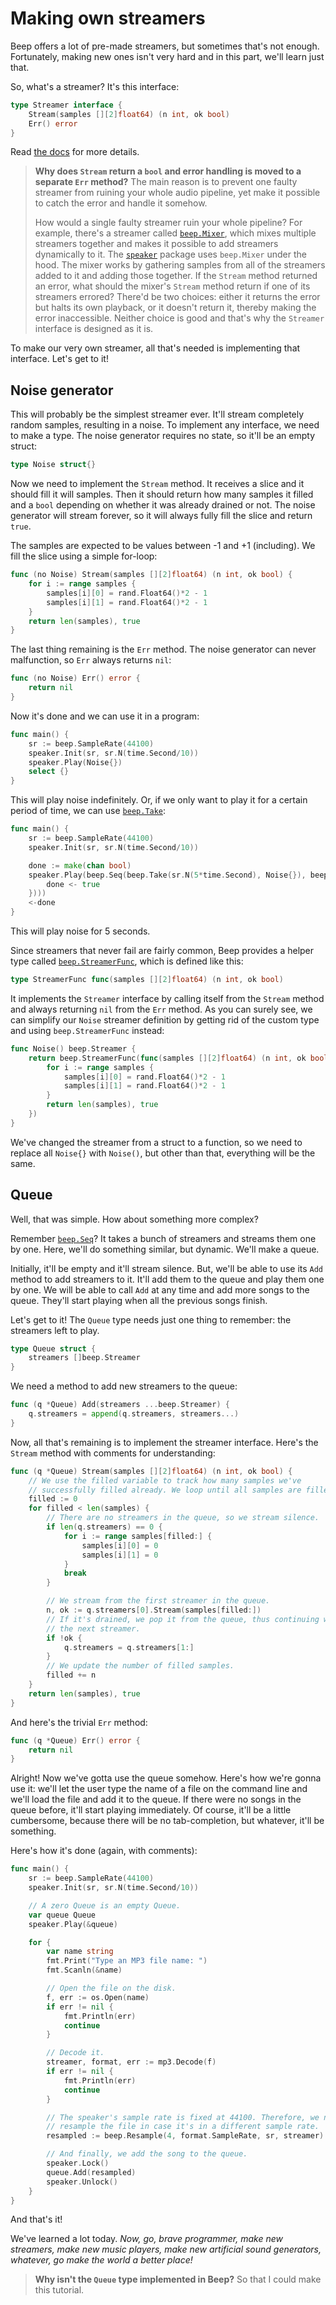 # Making own streamers

Beep offers a lot of pre-made streamers, but sometimes that's not enough. Fortunately, making new ones isn't very hard and in this part, we'll learn just that.

So, what's a streamer? It's this interface:

```go
type Streamer interface {
    Stream(samples [][2]float64) (n int, ok bool)
    Err() error
}
```

Read [the docs](https://godoc.org/github.com/gopxl/beep#Streamer) for more details.

> **Why does `Stream` return a `bool` and error handling is moved to a separate `Err` method?** The main reason is to prevent one faulty streamer from ruining your whole audio pipeline, yet make it possible to catch the error and handle it somehow.
>
> How would a single faulty streamer ruin your whole pipeline? For example, there's a streamer called [`beep.Mixer`](https://godoc.org/github.com/gopxl/beep#Mixer), which mixes multiple streamers together and makes it possible to add streamers dynamically to it. The [`speaker`](https://godoc.org/github.com/gopxl/beep/speaker) package uses `beep.Mixer` under the hood. The mixer works by gathering samples from all of the streamers added to it and adding those together. If the `Stream` method returned an error, what should the mixer's `Stream` method return if one of its streamers errored? There'd be two choices: either it returns the error but halts its own playback, or it doesn't return it, thereby making the error inaccessible. Neither choice is good and that's why the `Streamer` interface is designed as it is.

To make our very own streamer, all that's needed is implementing that interface. Let's get to it!

## Noise generator

This will probably be the simplest streamer ever. It'll stream completely random samples, resulting in a noise. To implement any interface, we need to make a type. The noise generator requires no state, so it'll be an empty struct:

```go
type Noise struct{}
```

Now we need to implement the `Stream` method. It receives a slice and it should fill it will samples. Then it should return how many samples it filled and a `bool` depending on whether it was already drained or not. The noise generator will stream forever, so it will always fully fill the slice and return `true`.

The samples are expected to be values between -1 and +1 (including). We fill the slice using a simple for-loop:

```go
func (no Noise) Stream(samples [][2]float64) (n int, ok bool) {
	for i := range samples {
		samples[i][0] = rand.Float64()*2 - 1
		samples[i][1] = rand.Float64()*2 - 1
	}
	return len(samples), true
}
```

The last thing remaining is the `Err` method. The noise generator can never malfunction, so `Err` always returns `nil`:

```go
func (no Noise) Err() error {
	return nil
}
```

Now it's done and we can use it in a program:

```go
func main() {
	sr := beep.SampleRate(44100)
	speaker.Init(sr, sr.N(time.Second/10))
	speaker.Play(Noise{})
	select {}
}
```

This will play noise indefinitely. Or, if we only want to play it for a certain period of time, we can use [`beep.Take`](https://godoc.org/github.com/gopxl/beep#Take):

```go
func main() {
	sr := beep.SampleRate(44100)
	speaker.Init(sr, sr.N(time.Second/10))

	done := make(chan bool)
	speaker.Play(beep.Seq(beep.Take(sr.N(5*time.Second), Noise{}), beep.Callback(func() {
		done <- true
	})))
	<-done
}
```

This will play noise for 5 seconds.

Since streamers that never fail are fairly common, Beep provides a helper type called [`beep.StreamerFunc`](https://godoc.org/github.com/gopxl/beep#StreamerFunc), which is defined like this:

```go
type StreamerFunc func(samples [][2]float64) (n int, ok bool)
```

It implements the `Streamer` interface by calling itself from the `Stream` method and always returning `nil` from the `Err` method. As you can surely see, we can simplify our `Noise` streamer definition by getting rid of the custom type and using `beep.StreamerFunc` instead:

```go
func Noise() beep.Streamer {
	return beep.StreamerFunc(func(samples [][2]float64) (n int, ok bool) {
		for i := range samples {
			samples[i][0] = rand.Float64()*2 - 1
			samples[i][1] = rand.Float64()*2 - 1
		}
		return len(samples), true
	})
}
```

We've changed the streamer from a struct to a function, so we need to replace all `Noise{}` with `Noise()`, but other than that, everything will be the same.

## Queue

Well, that was simple. How about something more complex?

Remember [`beep.Seq`](https://godoc.org/github.com/gopxl/beep#Seq)? It takes a bunch of streamers and streams them one by one. Here, we'll do something similar, but dynamic. We'll make a queue.

Initially, it'll be empty and it'll stream silence. But, we'll be able to use its `Add` method to add streamers to it. It'll add them to the queue and play them one by one. We will be able to call `Add` at any time and add more songs to the queue. They'll start playing when all the previous songs finish.

Let's get to it! The `Queue` type needs just one thing to remember: the streamers left to play.

```go
type Queue struct {
	streamers []beep.Streamer
}
```

We need a method to add new streamers to the queue:

```go
func (q *Queue) Add(streamers ...beep.Streamer) {
	q.streamers = append(q.streamers, streamers...)
}
```

Now, all that's remaining is to implement the streamer interface. Here's the `Stream` method with comments for understanding:

```go
func (q *Queue) Stream(samples [][2]float64) (n int, ok bool) {
	// We use the filled variable to track how many samples we've
	// successfully filled already. We loop until all samples are filled.
	filled := 0
	for filled < len(samples) {
		// There are no streamers in the queue, so we stream silence.
		if len(q.streamers) == 0 {
			for i := range samples[filled:] {
				samples[i][0] = 0
				samples[i][1] = 0
			}
			break
		}

		// We stream from the first streamer in the queue.
		n, ok := q.streamers[0].Stream(samples[filled:])
		// If it's drained, we pop it from the queue, thus continuing with
		// the next streamer.
		if !ok {
			q.streamers = q.streamers[1:]
		}
		// We update the number of filled samples.
		filled += n
	}
	return len(samples), true
}
```

And here's the trivial `Err` method:

```go
func (q *Queue) Err() error {
	return nil
}
```

Alright! Now we've gotta use the queue somehow. Here's how we're gonna use it: we'll let the user type the name of a file on the command line and we'll load the file and add it to the queue. If there were no songs in the queue before, it'll start playing immediately. Of course, it'll be a little cumbersome, because there will be no tab-completion, but whatever, it'll be something.

Here's how it's done (again, with comments):

```go
func main() {
	sr := beep.SampleRate(44100)
	speaker.Init(sr, sr.N(time.Second/10))

	// A zero Queue is an empty Queue.
	var queue Queue
	speaker.Play(&queue)

	for {
		var name string
		fmt.Print("Type an MP3 file name: ")
		fmt.Scanln(&name)

		// Open the file on the disk.
		f, err := os.Open(name)
		if err != nil {
			fmt.Println(err)
			continue
		}

		// Decode it.
		streamer, format, err := mp3.Decode(f)
		if err != nil {
			fmt.Println(err)
			continue
		}

		// The speaker's sample rate is fixed at 44100. Therefore, we need to
		// resample the file in case it's in a different sample rate.
		resampled := beep.Resample(4, format.SampleRate, sr, streamer)

		// And finally, we add the song to the queue.
		speaker.Lock()
		queue.Add(resampled)
		speaker.Unlock()
	}
}
```

And that's it!

We've learned a lot today. _Now, go, brave programmer, make new streamers, make new music players, make new artificial sound generators, whatever, go make the world a better place!_

> **Why isn't the `Queue` type implemented in Beep?** So that I could make this tutorial.
